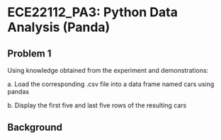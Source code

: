# ECE22112_PA3: Python Data Analysis (Panda) 

## Problem 1
Using knowledge obtained from the experiment and demonstrations:

a. Load the corresponding .csv file into a data frame named cars using pandas

b. Display the first five and last five rows of the resulting cars

## Background
